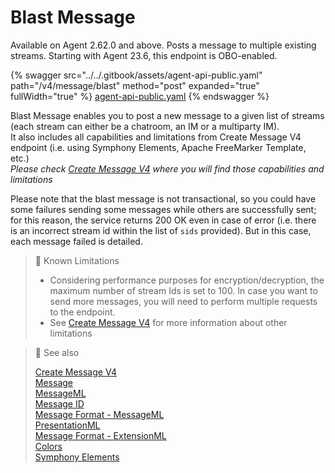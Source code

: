 # Blast Message

Available on Agent 2.62.0 and above. Posts a message to multiple existing streams. Starting with Agent 23.6, this endpoint is OBO-enabled.

{% swagger src="../../.gitbook/assets/agent-api-public.yaml" path="/v4/message/blast" method="post" expanded="true" fullWidth="true" %}
[agent-api-public.yaml](../../.gitbook/assets/agent-api-public.yaml)
{% endswagger %}

Blast Message enables you to post a new message to a given list of streams (each stream can either be a chatroom, an IM or a multiparty IM).\
It also includes all capabilities and limitations from Create Message V4 endpoint (i.e. using Symphony Elements, Apache FreeMarker Template, etc.)\
_Please check_ [_Create Message V4_](ref:create-message-v4) _where you will find those capabilities and limitations_

Please note that the blast message is not transactional, so you could have some failures sending some messages while others are successfully sent; for this reason, the service returns 200 OK even in case of error (i.e. there is an incorrect stream id within the list of `sids` provided). But in this case, each message failed is detailed.

> 🚧 Known Limitations
>
> * Considering performance purposes for encryption/decryption, the maximum number of stream Ids is set to 100. In case you want to send more messages, you will need to perform multiple requests to the endpoint.
> * See [Create Message V4](ref:create-message-v4) for more information about other limitations

> 📘 See also
>
> [Create Message V4](ref:create-message-v4)\
> [Message](https://docs.developers.symphony.com/building-bots-on-symphony/messages)\
> [MessageML](https://docs.developers.symphony.com/building-bots-on-symphony/messages/overview-of-messageml)\
> [Message ID](https://docs.developers.symphony.com/building-bots-on-symphony/messages/overview-of-messageml#message-identifiers)\
> [Message Format - MessageML](https://docs.developers.symphony.com/building-bots-on-symphony/messages/overview-of-messageml/message-format-messageml)\
> [PresentationML](https://docs.developers.symphony.com/building-bots-on-symphony/messages/overview-of-presentationml)\
> [Message Format - ExtensionML](https://docs.developers.symphony.com/building-extension-applications-on-symphony/overview-of-extension-api/extension-api-services/entity-service/message-format-extensionml)\
> [Colors](https://docs.developers.symphony.com/developer-tools/developer-tools/ui-style-guide/colors)\
> [Symphony Elements](https://docs.developers.symphony.com/building-bots-on-symphony/symphony-elements)
